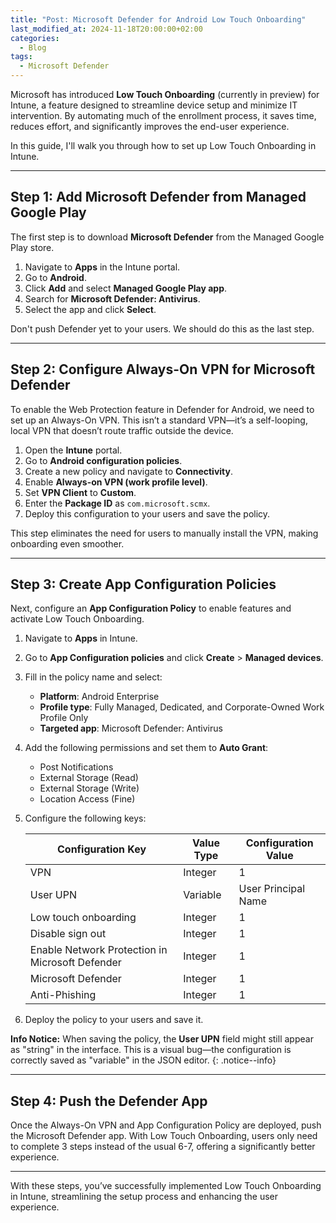 ```yaml
---
title: "Post: Microsoft Defender for Android Low Touch Onboarding"
last_modified_at: 2024-11-18T20:00:00+02:00
categories:
  - Blog
tags:
  - Microsoft Defender
---
```


Microsoft has introduced **Low Touch Onboarding** (currently in preview) for Intune, a feature designed to streamline device setup and minimize IT intervention. By automating much of the enrollment process, it saves time, reduces effort, and significantly improves the end-user experience.

In this guide, I'll walk you through how to set up Low Touch Onboarding in Intune.

---

## Step 1: Add Microsoft Defender from Managed Google Play

The first step is to download **Microsoft Defender** from the Managed Google Play store.

1. Navigate to **Apps** in the Intune portal.
2. Go to **Android**.
3. Click **Add** and select **Managed Google Play app**.
4. Search for **Microsoft Defender: Antivirus**.
5. Select the app and click **Select**.

Don't push Defender yet to your users. We should do this as the last step.

---

## Step 2: Configure Always-On VPN for Microsoft Defender

To enable the Web Protection feature in Defender for Android, we need to set up an Always-On VPN. This isn’t a standard VPN—it’s a self-looping, local VPN that doesn’t route traffic outside the device.

1. Open the **Intune** portal.
2. Go to **Android configuration policies**.
3. Create a new policy and navigate to **Connectivity**.
4. Enable **Always-on VPN (work profile level)**.
5. Set **VPN Client** to **Custom**.
6. Enter the **Package ID** as `com.microsoft.scmx`.
7. Deploy this configuration to your users and save the policy.

This step eliminates the need for users to manually install the VPN, making onboarding even smoother.

---

## Step 3: Create App Configuration Policies

Next, configure an **App Configuration Policy** to enable features and activate Low Touch Onboarding.

1. Navigate to **Apps** in Intune.
2. Go to **App Configuration policies** and click **Create** > **Managed devices**.
3. Fill in the policy name and select:
   - **Platform**: Android Enterprise
   - **Profile type**: Fully Managed, Dedicated, and Corporate-Owned Work Profile Only
   - **Targeted app**: Microsoft Defender: Antivirus

4. Add the following permissions and set them to **Auto Grant**:
   - Post Notifications
   - External Storage (Read)
   - External Storage (Write)
   - Location Access (Fine)

5. Configure the following keys:

   | Configuration Key                          | Value Type | Configuration Value         |
   |--------------------------------------------|------------|-----------------------------|
   | VPN                                        | Integer    | 1                           |
   | User UPN                                   | Variable   | User Principal Name         |
   | Low touch onboarding                       | Integer    | 1                           |
   | Disable sign out                           | Integer    | 1                           |
   | Enable Network Protection in Microsoft Defender | Integer    | 1                           |
   | Microsoft Defender                         | Integer    | 1                           |
   | Anti-Phishing                              | Integer    | 1                           |

6. Deploy the policy to your users and save it.

**Info Notice:** When saving the policy, the **User UPN** field might still appear as "string" in the interface. This is a visual bug—the configuration is correctly saved as "variable" in the JSON editor.
{: .notice--info}

---

## Step 4: Push the Defender App

Once the Always-On VPN and App Configuration Policy are deployed, push the Microsoft Defender app. With Low Touch Onboarding, users only need to complete 3 steps instead of the usual 6-7, offering a significantly better experience.

---

With these steps, you’ve successfully implemented Low Touch Onboarding in Intune, streamlining the setup process and enhancing the user experience.
